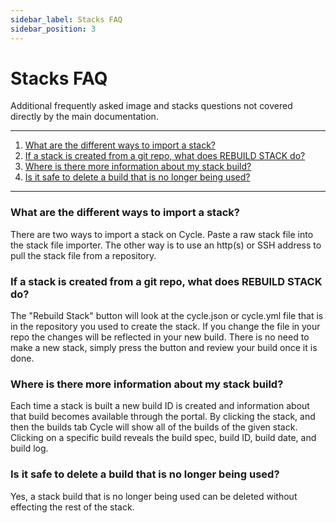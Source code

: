 ```yaml
---
sidebar_label: Stacks FAQ
sidebar_position: 3
---
```


# Stacks FAQ

Additional frequently asked image and stacks questions not covered directly by the main documentation.

---

1. [What are the different ways to import a stack?](#what-are-the-different-ways-to-import-a-stack)
2. [If a stack is created from a git repo, what does REBUILD STACK do?](#if-a-stack-is-created-from-a-git-repo-what-does-rebuild-stack-do)
3. [Where is there more information about my stack build?](#where-is-there-more-information-about-my-stack-build)
4. [Is it safe to delete a build that is no longer being used?](#is-it-safe-to-delete-a-build-that-is-no-longer-being-used)

---

### What are the different ways to import a stack?

There are two ways to import a stack on Cycle. Paste a raw stack file into the stack file importer. The other way is to use an http(s) or SSH address to pull the stack file from a repository.

### If a stack is created from a git repo, what does REBUILD STACK do?

The "Rebuild Stack" button will look at the cycle.json or cycle.yml file that is in the repository you used to create the stack. If you change the file in your repo the changes will be reflected in your new build. There is no need to make a new stack, simply press the button and review your build once it is done.

### Where is there more information about my stack build?

Each time a stack is built a new build ID is created and information about that build becomes available through the portal. By clicking the stack, and then the builds tab Cycle will show all of the builds of the given stack. Clicking on a specific build reveals the build spec, build ID, build date, and build log.

### Is it safe to delete a build that is no longer being used?

Yes, a stack build that is no longer being used can be deleted without effecting the rest of the stack.
